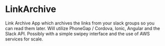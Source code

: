 # LinkArchive
Link Archive App which archives the links from your slack groups so you can read them later. Will utilize PhoneGap / Cordova, Ionic, Angular and the Slack API. Possibly with a simple swipey interface and the use of AWS services for scale.
